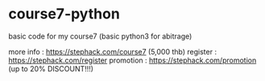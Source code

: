 # course7-python

basic code for my course7 (basic python3 for abitrage)

more info : https://stephack.com/course7 (5,000 thb)
register : https://stephack.com/register
promotion : https://stephack.com/promotion (up to 20% DISCOUNT!!!)
